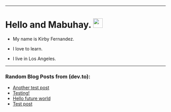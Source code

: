 
<img src="https://komarev.com/ghpvc/?username=kirbygit&style=flat-square&color=blue" alt=""/>

---
<h1>
  Hello and Mabuhay.
  <img src="https://media.giphy.com/media/hvRJCLFzcasrR4ia7z/giphy.gif" width="30px"/>
</h1>

- My name is Kirby Fernandez.

- I love to learn.

- I live in Los Angeles.

---

### Random Blog Posts from (dev.to):
<!-- BLOG-POST-LIST:START -->
- [Another test post](https://dev.to/ben/another-test-post-2o9)
- [Testing!](https://dev.to/ben/testing-240)
- [Hello future world](https://dev.to/ben/hello-future-world-4p9d)
- [Test post](https://dev.to/ben/test-post-31k2)
<!-- BLOG-POST-LIST:END -->
